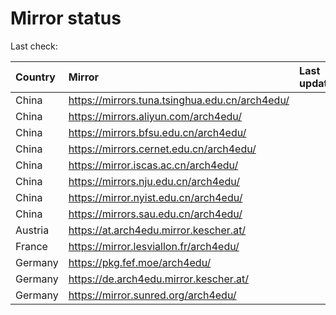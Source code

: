 <script src="./time.js"></script>
# Mirror status
Last check: <script type="text/javascript">localize(1714724513.1918905);</script>

|Country|Mirror|Last update|
|:------|:-----|:----------|
|China|https://mirrors.tuna.tsinghua.edu.cn/arch4edu/|<script type="text/javascript">localize(1714674898);</script>|
|China|https://mirrors.aliyun.com/arch4edu/|<script type="text/javascript">localize(1714674898);</script>|
|China|https://mirrors.bfsu.edu.cn/arch4edu/|<script type="text/javascript">localize(1714674898);</script>|
|China|https://mirrors.cernet.edu.cn/arch4edu/|<script type="text/javascript">localize(1714674898);</script>|
|China|https://mirror.iscas.ac.cn/arch4edu/|<script type="text/javascript">localize(1714674898);</script>|
|China|https://mirrors.nju.edu.cn/arch4edu/|<script type="text/javascript">localize(1714674898);</script>|
|China|https://mirror.nyist.edu.cn/arch4edu/|<script type="text/javascript">localize(1714674898);</script>|
|China|https://mirrors.sau.edu.cn/arch4edu/|<script type="text/javascript">localize(1714674898);</script>|
|Austria|https://at.arch4edu.mirror.kescher.at/|<script type="text/javascript">localize(1714674898);</script>|
|France|https://mirror.lesviallon.fr/arch4edu/|<script type="text/javascript">localize(1714674898);</script>|
|Germany|https://pkg.fef.moe/arch4edu/|<script type="text/javascript">localize(1714674898);</script>|
|Germany|https://de.arch4edu.mirror.kescher.at/|<script type="text/javascript">localize(1714674898);</script>|
|Germany|https://mirror.sunred.org/arch4edu/|<script type="text/javascript">localize(1714674898);</script>|

<script src="./tablefilter/tablefilter.js"></script>
<script src="./table.js"></script>